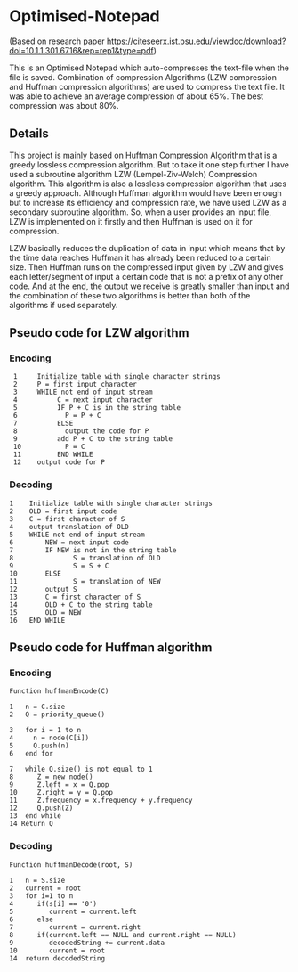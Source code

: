 # Optimised-Notepad 
(Based on research paper https://citeseerx.ist.psu.edu/viewdoc/download?doi=10.1.1.301.6716&rep=rep1&type=pdf)

This is an Optimised Notepad which auto-compresses the text-file when the file is saved. Combination of compression Algorithms (LZW compression and Huffman compression algorithms) are used to compress the text file. It was able to achieve an average compression of about 65%. The best compression was about 80%.

## Details
This project is mainly based on Huffman Compression Algorithm that is a greedy lossless compression algorithm. But to take it one step further I have used a subroutine algorithm LZW (Lempel-Ziv-Welch) Compression algorithm. This algorithm is also a lossless compression algorithm that uses a greedy approach.
Although Huffman algorithm would have been enough but to increase its efficiency and compression rate, we have used LZW as a secondary subroutine algorithm. 
So, when a user provides an input file, LZW is implemented on it firstly and then Huffman is used on it for compression.

LZW basically reduces the duplication of data in input which means that by the time data reaches Huffman it has already been reduced to a certain size. 
Then Huffman runs on the compressed input given by LZW and gives each letter/segment of input a certain code that is not a prefix of any other code. 
And at the end, the output we receive is greatly smaller than input and the combination of these two algorithms is better than both of the algorithms if used separately.

## Pseudo code for LZW algorithm
### Encoding

```
 1     Initialize table with single character strings
 2     P = first input character
 3     WHILE not end of input stream
 4          C = next input character
 5          IF P + C is in the string table
 6            P = P + C
 7          ELSE
 8            output the code for P
 9          add P + C to the string table
 10           P = C
 11         END WHILE
 12    output code for P
 ```
 ### Decoding
 
 ```
 1    Initialize table with single character strings
 2    OLD = first input code
 3    C = first character of S
 4    output translation of OLD
 5    WHILE not end of input stream
 6        NEW = next input code
 7        IF NEW is not in the string table
 8               S = translation of OLD
 9               S = S + C
 10       ELSE
 11              S = translation of NEW
 12       output S
 13       C = first character of S
 14       OLD + C to the string table
 15       OLD = NEW
 16   END WHILE
 ```
 
 ## Pseudo code for Huffman algorithm
 ### Encoding
 ```
 Function huffmanEncode(C)  

1   n = C.size
2   Q = priority_queue()

3   for i = 1 to n
4     n = node(C[i])
5     Q.push(n)
6   end for

7   while Q.size() is not equal to 1
8      Z = new node()
9      Z.left = x = Q.pop
10     Z.right = y = Q.pop
11     Z.frequency = x.frequency + y.frequency
12     Q.push(Z)
13  end while
14 Return Q
```
### Decoding
```
Function huffmanDecode(root, S)  

1   n = S.size
2   current = root
3   for i=1 to n
4      if(s[i] == '0')
5         current = current.left
6      else
7         current = current.right
8      if(current.left == NULL and current.right == NULL)
9         decodedString += current.data
10        current = root
14  return decodedString
```
